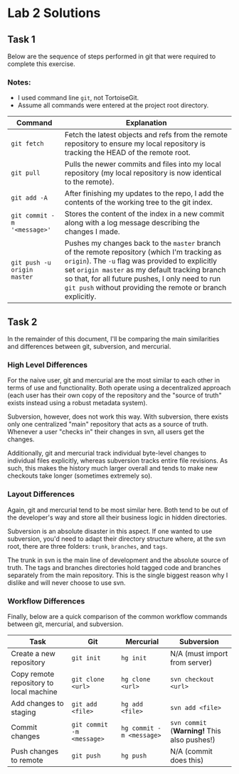 # Lab 2 Solutions

## Task 1

Below are the sequence of steps performed in git that were required to complete
this exercise.

### Notes:

-   I used command line `git`, not TortoiseGit.
-   Assume all commands were entered at the project root directory.

| Command                     | Explanation                                                                                                                                                                                                                                                                                                          |
| --------------------------- | -------------------------------------------------------------------------------------------------------------------------------------------------------------------------------------------------------------------------------------------------------------------------------------------------------------------- |
| `git fetch`                 | Fetch the latest objects and refs from the remote repository to ensure my local repository is tracking the HEAD of the remote root.                                                                                                                                                                                  |
| `git pull`                  | Pulls the newer commits and files into my local repository (my local repository is now identical to the remote).                                                                                                                                                                                                     |
| `git add -A`                | After finishing my updates to the repo, I add the contents of the working tree to the git index.                                                                                                                                                                                                                     |
| `git commit -m '<message>'` | Stores the content of the index in a new commit along with a log message describing the changes I made.                                                                                                                                                                                                              |
| `git push -u origin master` | Pushes my changes back to the `master` branch of the remote repository (which I'm tracking as `origin`). The `-u` flag was provided to explicitly set `origin master` as my default tracking branch so that, for all future pushes, I only need to run `git push` without providing the remote or branch explicitly. |

## Task 2

In the remainder of this document, I'll be comparing the main similarities and
differences between git, subversion, and mercurial.

### High Level Differences

For the naive user, git and mercurial are the most similar to each other in
terms of use and functionality. Both operate using a decentralized approach
(each user has their own copy of the repository and the "source of truth" exists
instead using a robust metadata system).

Subversion, however, does not work this way. With subversion, there exists only
one centralized "main" repository that acts as a source of truth. Whenever a
user "checks in" their changes in svn, all users get the changes.

Additionally, git and mercurial track individual byte-level changes to
individual files explicitly, whereas subversion tracks entire file revisions. As
such, this makes the history much larger overall and tends to make new checkouts
take longer (sometimes extremely so).

### Layout Differences

Again, git and mercurial tend to be most similar here. Both tend to be out of
the developer's way and store all their business logic in hidden directories.

Subversion is an absolute disaster in this aspect. If one wanted to use
subversion, you'd need to adapt their directory structure where, at the svn
root, there are three folders: `trunk`, `branches`, and `tags`.

The trunk in svn is the main line of development and the absolute source of
truth. The tags and branches directories hold tagged code and branches
separately from the main repository. This is the single biggest reason why I
dislike and will never choose to use svn.

### Workflow Differences

Finally, below are a quick comparison of the common workflow commands between
git, mercurial, and subversion.

| Task                                    | Git                       | Mercurial                | Subversion                                    |
| --------------------------------------- | ------------------------- | ------------------------ | --------------------------------------------- |
| Create a new repository                 | `git init`                | `hg init`                | N/A (must import from server)                 |
| Copy remote repository to local machine | `git clone <url>`         | `hg clone <url>`         | `svn checkout <url>`                          |
| Add changes to staging                  | `git add <file>`          | `hg add <file>`          | `svn add <file>`                              |
| Commit changes                          | `git commit -m <message>` | `hg commit -m <message>` | `svn commit` (**Warning!** This also pushes!) |
| Push changes to remote                  | `git push`                | `hg push`                | N/A (commit does this)                        |
